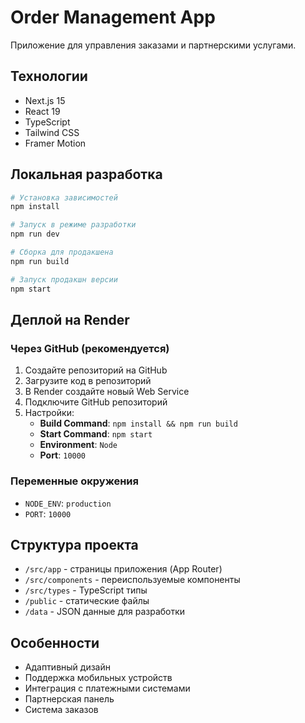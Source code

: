 # Order Management App

Приложение для управления заказами и партнерскими услугами.

## Технологии

- Next.js 15
- React 19
- TypeScript
- Tailwind CSS
- Framer Motion

## Локальная разработка

```bash
# Установка зависимостей
npm install

# Запуск в режиме разработки
npm run dev

# Сборка для продакшена
npm run build

# Запуск продакшн версии
npm start
```

## Деплой на Render

### Через GitHub (рекомендуется)

1. Создайте репозиторий на GitHub
2. Загрузите код в репозиторий
3. В Render создайте новый Web Service
4. Подключите GitHub репозиторий
5. Настройки:
   - **Build Command**: `npm install && npm run build`
   - **Start Command**: `npm start`
   - **Environment**: `Node`
   - **Port**: `10000`

### Переменные окружения

- `NODE_ENV`: `production`
- `PORT`: `10000`

## Структура проекта

- `/src/app` - страницы приложения (App Router)
- `/src/components` - переиспользуемые компоненты
- `/src/types` - TypeScript типы
- `/public` - статические файлы
- `/data` - JSON данные для разработки

## Особенности

- Адаптивный дизайн
- Поддержка мобильных устройств
- Интеграция с платежными системами
- Партнерская панель
- Система заказов 